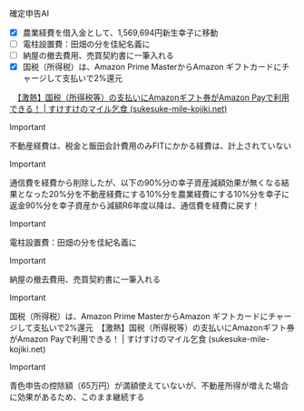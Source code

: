 確定申告AI

- [x] 農業経費を借入金として、1,569,694円新生幸子に移動
- [ ] 電柱設置費：田畑の分を佳紀名義に
- [ ] 納屋の撤去費用、売買契約書に一筆入れる
- [x] 国税（所得税）は、Amazon Prime MasterからAmazon ギフトカードにチャージして支払いで2%還元

　[【激熱】国税（所得税等）の支払いにAmazonギフト券がAmazon Payで利用できる！ | すけすけのマイル乞食 (sukesuke-mile-kojiki.net)](https://www.sukesuke-mile-kojiki.net/entry/kokuzei-amazonpay-amazongihuto)

> [!important]  
> 不動産経費は、税金と飯田会計費用のみFITにかかる経費は、計上されていない  
  
> [!important]  
> 通信費を経費から削除したが、以下の90%分の幸子資産減額効果が無くなる結果となった20%分を不動産経費にする10%分を農業経費にする10%分を幸子に返金90%分を幸子資産から減額R6年度以降は、通信費を経費に戻す！  
  
> [!important]  
> 電柱設置費：田畑の分を佳紀名義に  
  
> [!important]  
> 納屋の撤去費用、売買契約書に一筆入れる  
  
> [!important]  
> 国税（所得税）は、Amazon Prime MasterからAmazon ギフトカードにチャージして支払いで2%還元　【激熱】国税（所得税等）の支払いにAmazonギフト券がAmazon Payで利用できる！ | すけすけのマイル乞食 (sukesuke-mile-kojiki.net)  
  
> [!important]  
> 青色申告の控除額（65万円）が満額使えていないが、不動産所得が増えた場合に効果があるため、このまま継続する